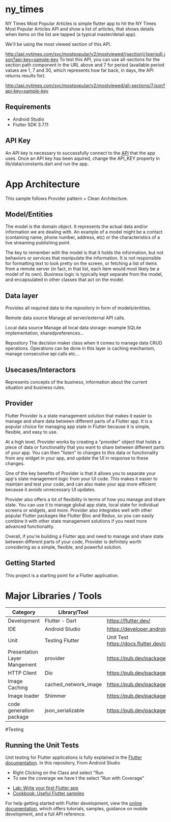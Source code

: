 # ny_times

NY Times Most Popular Articles is simple flutter app to hit the NY Times Most Popular Articles API and show a list of articles, that shows details when items on the list are tapped (a typical master/detail app).

We'll be using the most viewed section of this API.

http://api.nytimes.com/svc/mostpopular/v2/mostviewed/{section}/{period}.json?api-key=sample-key 
To test this API, you can use all-sections for the section path component in the URL above and 7 for period (available period values are 1, 7 and 30, which represents how far back, in days, the API returns results for).

http://api.nytimes.com/svc/mostpopular/v2/mostviewed/all-sections/7.json?api-key=sample-key

## Requirements
  * Android Studio
  * Flutter SDK 3.7.11
  
## API Key
An API key is necessary to successfully connect to the [API](https://developer.nytimes.com/signup) that the app uses. Once an API key has been aquired, change the API_KEY property in lib/data/constants.dart and run the app.

# App Architecture
This sample follows Provider pattern + Clean Architecture.

## Model/Entities
The model is the domain object. It represents the actual data and/or information we are dealing with. An example of a model might be a contact (containing name, phone number, address, etc) or the characteristics of a live streaming publishing point.

The key to remember with the model is that it holds the information, but not behaviors or services that manipulate the information. It is not responsible for formatting text to look pretty on the screen, or fetching a list of items from a remote server (in fact, in that list, each item would most likely be a model of its own). Business logic is typically kept separate from the model, and encapsulated in other classes that act on the model.

## Data layer
Provides all required data to the repository in form of models/entities.

Remote data source
Manage all server/external API calls.

Local data source
Manage all local data storage: example SQLite implementation, sharedpreferences...

Repository
The decision maker class when it comes to manage data CRUD operations. Operations can be done in this layer is caching mechanism, manage consecutive api calls etc...

## Usecases/Interactors
Represents concepts of the business, information about the current situation and business rules.

## Provider 
Flutter Provider is a state management solution that makes it easier to manage and share data between different parts of a Flutter app. It is a popular choice for managing app state in Flutter because it is simple, flexible, and easy to use.

At a high level, Provider works by creating a "provider" object that holds a piece of data or functionality that you want to share between different parts of your app. You can then "listen" to changes to this data or functionality from any widget in your app, and update the UI in response to these changes.

One of the key benefits of Provider is that it allows you to separate your app's state management logic from your UI code. This makes it easier to maintain and test your code, and can also make your app more efficient because it avoids unnecessary UI updates.

Provider also offers a lot of flexibility in terms of how you manage and share state. You can use it to manage global app state, local state for individual screens or widgets, and more. Provider also integrates well with other popular Flutter packages like Flutter Bloc and Redux, so you can easily combine it with other state management solutions if you need more advanced functionality.

Overall, if you're building a Flutter app and need to manage and share state between different parts of your code, Provider is definitely worth considering as a simple, flexible, and powerful solution.


## Getting Started

This project is a starting point for a Flutter application.

# Major Libraries / Tools
Category |	Library/Tool | 	Link
|----------|----------|----------|
Development|	Flutter - Dart |	https://flutter.dev/
IDE|	Android Studio	|https://developer.android.com/studio
Unit| Testing	Flutter |Unit Test	https://docs.flutter.dev/cookbook/testing/unit/introduction
Presentation Layer Mangement|	provider |	https://pub.dev/packages/provider
HTTP Client |	Dio |	https://pub.dev/packages/dio
Image Caching|	cached_network_image|	https://pub.dev/packages/cached_network_image
Image loader | Shimmer | https://pub.dev/packages/shimmer
code generation package | json_serializable | https://pub.dev/packages/json_serializable

#Testing

## Running the Unit Tests
Unit testing for Flutter applications is fully explained in the [Flutter documentation](https://docs.flutter.dev/cookbook/testing/unit/introduction). In this repository, From Android Studio

  * Right Clicking on the Class and select "Run
  * To see the coverage we have t the select "Run with Coverage"


- [Lab: Write your first Flutter app](https://docs.flutter.dev/get-started/codelab)
- [Cookbook: Useful Flutter samples](https://docs.flutter.dev/cookbook)

For help getting started with Flutter development, view the
[online documentation](https://docs.flutter.dev/), which offers tutorials,
samples, guidance on mobile development, and a full API reference.
